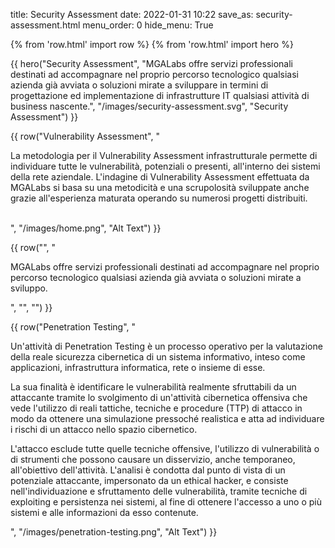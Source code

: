 title: Security Assessment
date: 2022-01-31 10:22
save_as: security-assessment.html
menu_order: 0
hide_menu: True

{% from 'row.html' import row %}
{% from 'row.html' import hero %}

<!-- hero(
    Hero Title,
    Hero Content (accepts html),
    Hero Image
    Hero Image alt Text
-->

{{ hero("Security Assessment",
    "MGALabs offre servizi professionali destinati ad accompagnare nel proprio percorso tecnologico qualsiasi azienda già avviata o soluzioni mirate a sviluppare in termini di progettazione ed implementazione di infrastrutture IT qualsiasi attività di business nascente.",
    "/images/security-assessment.svg",
    "Security Assessment") }}

<!-- row(
    Row Title - can be empty (""),
    Row Content (accepts html),
    Row Image - leave empty ("") to render full-width text
    Row Image alt Text
-->

{{ row("Vulnerability Assessment",
    "
    <p>La metodologia per il Vulnerability Assessment infrastrutturale permette di individuare tutte le vulnerabilità, potenziali o presenti, all'interno dei sistemi della rete aziendale. L'indagine di Vulnerability Assessment effettuata da MGALabs si basa su una metodicità e una scrupolosità sviluppate anche grazie all'esperienza maturata operando su numerosi progetti distribuiti.</p>    
    ",
    "/images/home.png",
    "Alt Text")
}}


{{ row("",
    "<p>MGALabs offre servizi professionali destinati ad accompagnare nel proprio percorso tecnologico qualsiasi azienda già avviata o soluzioni mirate a sviluppo.</p>",
    "",
    "")
}}

{{ row("Penetration Testing",
    "
    <p>Un'attività di Penetration Testing è un processo operativo per la valutazione 
della reale sicurezza cibernetica di un sistema informativo, inteso come 
applicazioni, infrastruttura informatica, rete o insieme di esse.</p>

<p>La sua finalità è identificare le vulnerabilità realmente sfruttabili da un attaccante 
tramite lo svolgimento di un'attività cibernetica offensiva che vede l'utilizzo di 
reali tattiche, tecniche e procedure (TTP) di attacco in modo da ottenere una 
simulazione pressoché realistica e atta ad individuare i rischi di un attacco nello 
spazio cibernetico.</p>

<p>L'attacco esclude tutte quelle tecniche offensive, l'utilizzo di vulnerabilità o di 
strumenti che possono causare un disservizio, anche temporaneo, all'obiettivo 
dell'attività. L'analisi è condotta dal punto di vista di un potenziale attaccante, 
impersonato da un ethical hacker, e consiste nell'individuazione e sfruttamento 
delle vulnerabilità, tramite tecniche di exploiting e persistenza nei sistemi, al fine 
di ottenere l'accesso a uno o più sistemi e alle informazioni da esso contenute.</p>    
    ",
    "/images/penetration-testing.png",
    "Alt Text")
}}